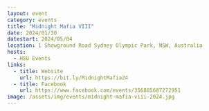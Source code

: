 ```yaml
---
layout: event
category: events
title: "Midnight Mafia VIII"
date: 2024/01/30
datestart: 2024/05/04
location: 1 Showground Road Sydney Olympic Park, NSW, Australia
hosts:
  - HSU Events
links:
  - title: Website
    url: https://bit.ly/MidnightMafia24
  - title: Facebook
    url: https://www.facebook.com/events/356885687272951
image: /assets/img/events/midnight-mafia-viii-2024.jpg
---
```

